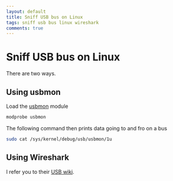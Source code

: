 ```yaml
---
layout: default
title: Sniff USB bus on Linux
tags: sniff usb bus linux wireshark
comments: true
---
```

# Sniff USB bus on Linux

There are two ways.

## Using usbmon

Load the [usbmon](http://people.redhat.com/zaitcev/linux/OLS05_zaitcev.pdf) module

```bash
modprobe usbmon
```

The following command then prints data going to and fro on a bus

```bash
sudo cat /sys/kernel/debug/usb/usbmon/1u
```

## Using Wireshark

I refer you to their [USB wiki](http://wiki.wireshark.org/CaptureSetup/USB).
